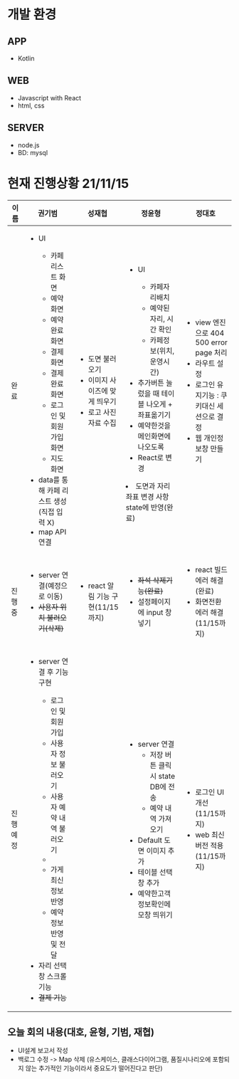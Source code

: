 
# 개발 환경
## APP
- Kotlin
## WEB
- Javascript with React
- html, css
## SERVER
- node.js
- BD: mysql

# 현재 진행상황 21/11/15
|이름|권기범|성재협|정윤형|정대호|
|------|---|---|---|---|
|완료|<ul><li>UI</li><ul><li>카페 리스트 화면</li><li>예약 화면</li><li>예약 완료 화면</li><li>결제 화면</li><li>결제 완료 화면 </li><li>로그인 및 회원가입 화면</li><li>지도 화면</li></ul><li>data를 통해 카페 리스트 생성(직접 입력 X)</li><li>map API 연결</li></ul>|<ul><li>도면 불러오기</li><li>이미지 사이즈에 맞게 띄우기</li><li>로고 사진 자료 수집</li></ul>|<ul><li>UI</li><ul><li>카페자리배치</li><li>예약된 자리, 시간 확인</li><li>카페정보(위치,운영시간)</li></ul><li>추가버튼 눌렀을 때 테이블 나오게 + 좌표옮기기</li><li>예약한것을 메인화면에나오도록</li><li>React로 변경</li></ul><li>도면과 자리 좌표 변경 사항 state에 반영(완료)</li>|<ul><li>view 엔진으로 404 500 error page 처리</li><li>라우트 설정</li><li>로그인 유지기능 : 쿠키대신 세션으로 결정</li><li>웹 개인정보창 만들기</li></ul>|
|진행중|<ul><li>server 연결(예정으로 이동)</li><li><del>사용자 위치 불러오기(삭제)</del></li></ul>|<ul><li>react 알림 기능 구현(11/15까지)</li></ul>|<ul><li><del>좌석 삭제기능(완료)</del></li><li>설정페이지에 input 창 넣기</li></ul>|<ul><li>react 빌드 에러 해결(완료)</li><li>화면전환 에러 해결(11/15까지)</li></ul>|
|진행예정|<ul><li>server 연결 후 기능 구현</li><ul><li>로그인 및 회원가입</li><li>사용자 정보 불러오기</li><li>사용자 예약 내역 불러오기<li/><li>가게 최신 정보 반영</li><li>예약 정보 반영 및 전달</li></ul><li>자리 선택 창 스크롤 기능</li><li><del>결제 기능</del></li></ul>|<ul></ul>|<ul><li>server 연결<ul><li>저장 버튼 클릭 시 state DB에 전송</li><li>예약 내역 가져오기</li></ul></li><li>Default 도면 이미지 추가</li><li>테이블 선택 창 추가</li><li>예약한고객정보확인메모창 띄위기</li></ul>|<ul><li>로그인 UI 개선(11/15까지)</li><li>web 최신 버전 적용(11/15까지)</ul>|

## 오늘 회의 내용(대호, 윤형, 기범, 재협)
- UI설계 보고서 작성
- 백로그 수정 -> Map 삭제 (유스케이스, 클래스다이어그램, 품질시나리오에 포함되지 않는 추가적인 기능이라서 중요도가 떨어진다고 판단)
